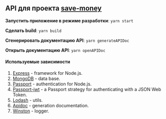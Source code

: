 ## API для проекта [save-money](https://github.com/RenatRysaev/save-money)

**Запустить приложение в режиме разработки**: `yarn start`

**Сделать build**: `yarn build`

**Сгенерировать документацию API**: `yarn generateAPIDoc`

**Открыть документацию API**: `yarn openAPIDoc`

#### Используемые зависимости

1. [Express](https://expressjs.com/) - framework for Node.js.
2. [MongoDB](https://www.mongodb.com/) - data base.
3. [Passport](http://www.passportjs.org/) - authentication for Node.js.
4. [Passport-jwt](https://github.com/themikenicholson/passport-jwt) - a Passport strategy for authenticating with a JSON Web Token.
5. [Lodash](https://lodash.com/docs/4.17.11) - utils.
6. [Apidoc](http://apidocjs.com/) - generation documentation.
7. [Winston](https://github.com/winstonjs/winston) - logger.
